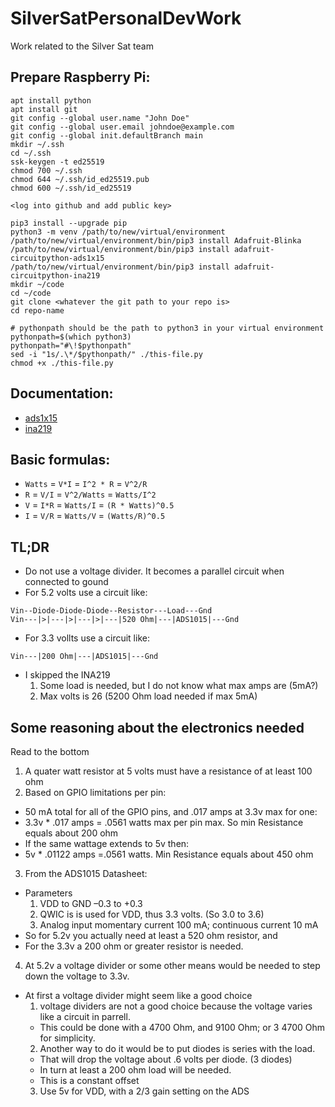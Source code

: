# SilverSatPersonalDevWork

Work related to the Silver Sat team

###

## Prepare Raspberry Pi:

```
apt install python
apt install git
git config --global user.name "John Doe"
git config --global user.email johndoe@example.com
git config --global init.defaultBranch main
mkdir ~/.ssh
cd ~/.ssh
ssk-keygen -t ed25519
chmod 700 ~/.ssh
chmod 644 ~/.ssh/id_ed25519.pub
chmod 600 ~/.ssh/id_ed25519

<log into github and add public key>

pip3 install --upgrade pip
python3 -m venv /path/to/new/virtual/environment
/path/to/new/virtual/environment/bin/pip3 install Adafruit-Blinka
/path/to/new/virtual/environment/bin/pip3 install adafruit-circuitpython-ads1x15
/path/to/new/virtual/environment/bin/pip3 install adafruit-circuitpython-ina219
mkdir ~/code
cd ~/code
git clone <whatever the git path to your repo is>
cd repo-name

# pythonpath should be the path to python3 in your virtual environment
pythonpath=$(which python3)
pythonpath="#\!$pythonpath"
sed -i "1s/.\*/$pythonpath/" ./this-file.py
chmod +x ./this-file.py
```

## Documentation:

- [ads1x15](https://docs.circuitpython.org/projects/ads1x15/en/stable/)
- [ina219](https://docs.circuitpython.org/projects/ina219/en/stable/)

## Basic formulas:

- `Watts` = `V*I` = `I^2 * R` = `V^2/R`
- `R` = `V/I` = `V^2/Watts` = `Watts/I^2`
- `V` = `I*R` = `Watts/I` = `(R * Watts)^0.5`
- `I` = `V/R` = `Watts/V` = `(Watts/R)^0.5`

## TL;DR

- Do not use a voltage divider. It becomes a parallel circuit when connected to gound
- For 5.2 volts use a circuit like:

```
Vin--Diode-Diode-Diode--Resistor---Load---Gnd
Vin---|>|---|>|---|>|---|520 Ohm|---|ADS1015|---Gnd
```

- For 3.3 vollts use a circuit like:

```
Vin---|200 Ohm|---|ADS1015|---Gnd
```

- I skipped the INA219
  1. Some load is needed, but I do not know what max amps are (5mA?)
  2. Max volts is 26 (5200 Ohm load needed if max 5mA)

## Some reasoning about the electronics needed

Read to the bottom

1. A quater watt resistor at 5 volts must have a resistance of at least 100 ohm
2. Based on GPIO limitations per pin:

- 50 mA total for all of the GPIO pins, and .017 amps at 3.3v max for one:
- 3.3v \* .017 amps = .0561 watts max per pin max. So min Resistance equals about 200 ohm
- If the same wattage extends to 5v then:
- 5v \* .01122 amps =.0561 watts. Min Resistance equals about 450 ohm

3. From the ADS1015 Datasheet:

- Parameters
  1. VDD to GND –0.3 to +0.3
  2. QWIC is is used for VDD, thus 3.3 volts. (So 3.0 to 3.6)
  3. Analog input momentary current 100 mA; continuous current 10 mA
- So for 5.2v you actually need at least a 520 ohm resistor, and
- For the 3.3v a 200 ohm or greater resistor is needed.

4. At 5.2v a voltage divider or some other means would be needed to step down the voltage
   to 3.3v.

- At first a voltage divider might seem like a good choice
  1. voltage dividers are not a good choice because the voltage varies like a circuit in parrell.
  - This could be done with a 4700 Ohm, and 9100 Ohm; or 3 4700 Ohm for simplicity.
  2. Another way to do it would be to put diodes is series with the load.
  - That will drop the voltage about .6 volts per diode. (3 diodes)
  - In turn at least a 200 ohm load will be needed.
  - This is a constant offset
  3. Use 5v for VDD, with a 2/3 gain setting on the ADS
